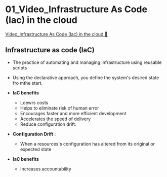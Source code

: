 # 01_Video_Infrastructure As Code (Iac) in the cloud

[Video_Infrastructure As Code (Iac) in the cloud &#128279;](https://www.coursera.org/learn/introduction-to-security-principles-in-cloud-computing/lecture/6wMZX/infrastructure-as-code-iac-in-the-cloud)

## Infrastructure as code (IaC)

- The practice of automating and managing infrastructure using reusable scripts
- Using the declarative approach, you define the system's desired state fro mthe start.

- **IaC benefits**
  - Loewrs costs
  - Helps to eliminate risk of human error
  - Encourages faster and more efficient development
  - Accelerates the speed of delivery
  - Reduce configuration drift.
- **Configuration Drift :**
  - When a resources's configuration has altered from its original or expected state
- **IaC benefits**
  - Increases accountability
